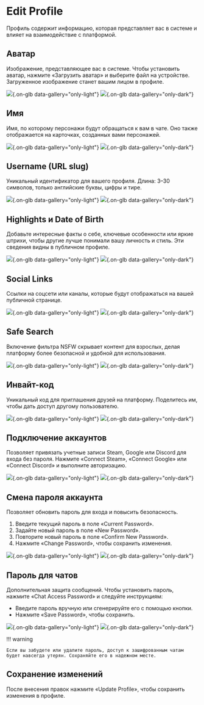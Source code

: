 # Edit Profile

Профиль содержит информацию, которая представляет вас в системе и влияет на взаимодействие с платформой.

## Аватар

Изображение, представляющее вас в системе. Чтобы установить аватар, нажмите «Загрузить аватар» и выберите файл на устройстве. Загруженное изображение станет вашим лицом в профиле.

![](assets/image/profile/3.png#only-light){.on-glb data-gallery="only-light"}
![](assets/image/profile/3_dark.png#only-dark){.on-glb data-gallery="only-dark"}

## Имя

Имя, по которому персонажи будут обращаться к вам в чате. Оно также отображается на карточках, созданных вами персонажей.

![](assets/image/profile/4.png#only-light){.on-glb data-gallery="only-light"}
![](assets/image/profile/4_dark.png#only-dark){.on-glb data-gallery="only-dark"}

## Username (URL slug)

Уникальный идентификатор для вашего профиля. Длина: 3–30 символов, только английские буквы, цифры и тире.

![](assets/image/profile/5.png#only-light){.on-glb data-gallery="only-light"}
![](assets/image/profile/5_dark.png#only-dark){.on-glb data-gallery="only-dark"}

## Highlights и Date of Birth

Добавьте интересные факты о себе, ключевые особенности или яркие штрихи, чтобы другие лучше понимали вашу личность и стиль. Эти сведения видны в публичном профиле.

![](assets/image/profile/6.png#only-light){.on-glb data-gallery="only-light"}
![](assets/image/profile/6_dark.png#only-dark){.on-glb data-gallery="only-dark"}

## Social Links

Ссылки на соцсети или каналы, которые будут отображаться на вашей публичной странице.

![](assets/image/profile/7.png#only-light){.on-glb data-gallery="only-light"}
![](assets/image/profile/7_dark.png#only-dark){.on-glb data-gallery="only-dark"}

## Safe Search

Включение фильтра NSFW скрывает контент для взрослых, делая платформу более безопасной и удобной для использования.

![](assets/image/profile/8.png#only-light){.on-glb data-gallery="only-light"}
![](assets/image/profile/8_dark.png#only-dark){.on-glb data-gallery="only-dark"}

## Инвайт-код

Уникальный код для приглашения друзей на платформу. Поделитесь им, чтобы дать доступ другому пользователю.

![](assets/image/profile/9.png#only-light){.on-glb data-gallery="only-light"}
![](assets/image/profile/9_dark.png#only-dark){.on-glb data-gallery="only-dark"}

## Подключение аккаунтов

Позволяет привязать учетные записи Steam, Google или Discord для входа без пароля. Нажмите «Connect Steam», «Connect Google» или «Connect Discord» и выполните авторизацию.

![](assets/image/profile/10.png#only-light){.on-glb data-gallery="only-light"}
![](assets/image/profile/10_dark.png#only-dark){.on-glb data-gallery="only-dark"}

## Смена пароля аккаунта

Позволяет обновить пароль для входа и повысить безопасность.

1. Введите текущий пароль в поле «Current Password».
2. Задайте новый пароль в поле «New Password».
3. Повторите новый пароль в поле «Confirm New Password».
4. Нажмите «Change Password», чтобы сохранить изменения.

![](assets/image/profile/11.png#only-light){.on-glb data-gallery="only-light"}
![](assets/image/profile/11_dark.png#only-dark){.on-glb data-gallery="only-dark"}

## Пароль для чатов

Дополнительная защита сообщений. Чтобы установить пароль, нажмите «Chat Access Password» и следуйте инструкциям:

- Введите пароль вручную или сгенерируйте его с помощью кнопки.
- Нажмите «Save Password», чтобы сохранить.

![](assets/image/profile/12.png#only-light){.on-glb data-gallery="only-light"}
![](assets/image/profile/12_dark.png#only-dark){.on-glb data-gallery="only-dark"}

!!! warning

    Если вы забудете или удалите пароль, доступ к зашифрованным чатам будет навсегда утерян. Сохраняйте его в надежном месте.

## Сохранение изменений

После внесения правок нажмите «Update Profile», чтобы сохранить изменения в профиле.